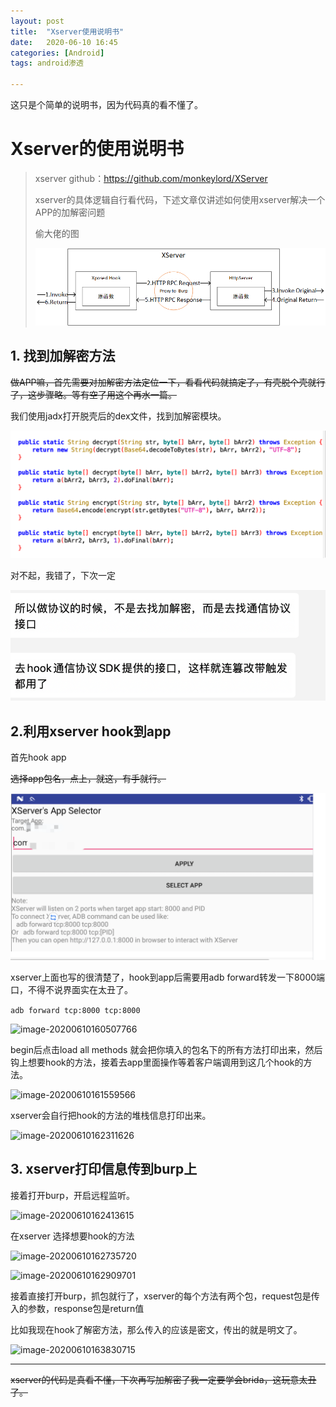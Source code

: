 ```yaml
---
layout: post
title:  "Xserver使用说明书"
date:   2020-06-10 16:45
categories: [Android]
tags: android渗透

---
```


这只是个简单的说明书，因为代码真的看不懂了。
<!-- more -->
# Xserver的使用说明书
> xserver github：https://github.com/monkeylord/XServer
>
> xserver的具体逻辑自行看代码，下述文章仅讲述如何使用xserver解决一个APP的加解密问题
>
> 偷大佬的图
>
> ![image-20200610154910275](https://raw.githubusercontent.com/L3B1anc/L3B1anc.github.io/master/_posts/使用Xserver解决APP加密.assets/image-20200610154910275.png)

## 1. 找到加解密方法

~~做APP嘛，首先需要对加解密方法定位一下，看看代码就搞定了，有壳脱个壳就行了，这步骤略。等有空了用这个再水一篇。~~

我们使用jadx打开脱壳后的dex文件，找到加解密模块。

![image-20200610154042455](https://raw.githubusercontent.com/L3B1anc/L3B1anc.github.io/master/_posts/使用Xserver解决APP加密.assets/image-20200610154042455.png)

对不起，我错了，下次一定

![image-20200610155828753](https://raw.githubusercontent.com/L3B1anc/L3B1anc.github.io/master/_posts/使用Xserver解决APP加密.assets/image-20200610155828753.png)

## 2.利用xserver hook到app

首先hook app

~~选择app包名，点上，就这，有手就行。~~



![image-20200610161254749](https://raw.githubusercontent.com/L3B1anc/L3B1anc.github.io/master/_posts/使用Xserver解决APP加密.assets/image-20200610161254749.png)

xserver上面也写的很清楚了，hook到app后需要用adb forward转发一下8000端口，不得不说界面实在太丑了。

```adb forward tcp:8000 tcp:8000```

![image-20200610160507766](https://raw.githubusercontent.com/L3B1anc/L3B1anc.github.io/master/_posts/使用Xserver解决APP加密.assets/image-20200610160507766.png)

begin后点击load all methods 就会把你填入的包名下的所有方法打印出来，然后钩上想要hook的方法，接着去app里面操作等着客户端调用到这几个hook的方法。

![image-20200610161559566](https://raw.githubusercontent.com/L3B1anc/L3B1anc.github.io/master/_posts/使用Xserver解决APP加密.assets/image-20200610161559566.png)

xserver会自行把hook的方法的堆栈信息打印出来。

![image-20200610162311626](https://raw.githubusercontent.com/L3B1anc/L3B1anc.github.io/master/_posts/使用Xserver解决APP加密.assets/image-20200610162311626.png)

## 3. xserver打印信息传到burp上

接着打开burp，开启远程监听。

![image-20200610162413615](https://raw.githubusercontent.com/L3B1anc/L3B1anc.github.io/master/_posts/使用Xserver解决APP加密.assets/image-20200610162413615.png)

在xserver 选择想要hook的方法

![image-20200610162735720](https://raw.githubusercontent.com/L3B1anc/L3B1anc.github.io/master/_posts/使用Xserver解决APP加密.assets/image-20200610162735720.png)

![image-20200610162909701](https://raw.githubusercontent.com/L3B1anc/L3B1anc.github.io/master/_posts/使用Xserver解决APP加密.assets/image-20200610162909701.png)

接着直接打开burp，抓包就行了，xserver的每个方法有两个包，request包是传入的参数，response包是return值

比如我现在hook了解密方法，那么传入的应该是密文，传出的就是明文了。

![image-20200610163830715](https://raw.githubusercontent.com/L3B1anc/L3B1anc.github.io/master/_posts/使用Xserver解决APP加密.assets/image-20200610163830715.png)

---

~~xserver的代码是真看不懂，下次再写加解密了我一定要学会brida，这玩意太丑了。~~